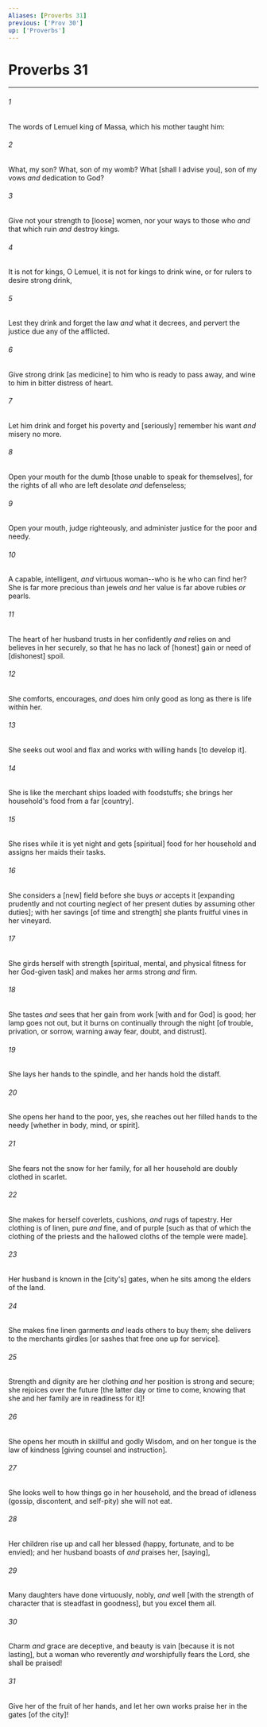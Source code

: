 ```yaml
---
Aliases: [Proverbs 31]
previous: ['Prov 30']
up: ['Proverbs']
---
```

# Proverbs 31

***














###### 1 






The words of Lemuel king of Massa, which his mother taught him: 













###### 2 






What, my son? What, son of my womb? What [shall I advise you], son of my vows _and_ dedication to God? 













###### 3 






Give not your strength to [loose] women, nor your ways to those who _and_ that which ruin _and_ destroy kings. 













###### 4 






It is not for kings, O Lemuel, it is not for kings to drink wine, or for rulers to desire strong drink, 













###### 5 






Lest they drink and forget the law _and_ what it decrees, and pervert the justice due any of the afflicted. 













###### 6 






Give strong drink [as medicine] to him who is ready to pass away, and wine to him in bitter distress of heart. 













###### 7 






Let him drink and forget his poverty and [seriously] remember his want _and_ misery no more. 













###### 8 






Open your mouth for the dumb [those unable to speak for themselves], for the rights of all who are left desolate _and_ defenseless; 













###### 9 






Open your mouth, judge righteously, and administer justice for the poor and needy. 













###### 10 






A capable, intelligent, _and_ virtuous woman--who is he who can find her? She is far more precious than jewels _and_ her value is far above rubies _or_ pearls. 













###### 11 






The heart of her husband trusts in her confidently _and_ relies on and believes in her securely, so that he has no lack of [honest] gain or need of [dishonest] spoil. 













###### 12 






She comforts, encourages, _and_ does him only good as long as there is life within her. 













###### 13 






She seeks out wool and flax and works with willing hands [to develop it]. 













###### 14 






She is like the merchant ships loaded with foodstuffs; she brings her household's food from a far [country]. 













###### 15 






She rises while it is yet night and gets [spiritual] food for her household and assigns her maids their tasks. 













###### 16 






She considers a [new] field before she buys _or_ accepts it [expanding prudently and not courting neglect of her present duties by assuming other duties]; with her savings [of time and strength] she plants fruitful vines in her vineyard. 













###### 17 






She girds herself with strength [spiritual, mental, and physical fitness for her God-given task] and makes her arms strong _and_ firm. 













###### 18 






She tastes _and_ sees that her gain from work [with and for God] is good; her lamp goes not out, but it burns on continually through the night [of trouble, privation, or sorrow, warning away fear, doubt, and distrust]. 













###### 19 






She lays her hands to the spindle, and her hands hold the distaff. 













###### 20 






She opens her hand to the poor, yes, she reaches out her filled hands to the needy [whether in body, mind, or spirit]. 













###### 21 






She fears not the snow for her family, for all her household are doubly clothed in scarlet. 













###### 22 






She makes for herself coverlets, cushions, _and_ rugs of tapestry. Her clothing is of linen, pure _and_ fine, and of purple [such as that of which the clothing of the priests and the hallowed cloths of the temple were made]. 













###### 23 






Her husband is known in the [city's] gates, when he sits among the elders of the land. 













###### 24 






She makes fine linen garments _and_ leads others to buy them; she delivers to the merchants girdles [or sashes that free one up for service]. 













###### 25 






Strength and dignity are her clothing _and_ her position is strong and secure; she rejoices over the future [the latter day or time to come, knowing that she and her family are in readiness for it]! 













###### 26 






She opens her mouth in skillful and godly Wisdom, and on her tongue is the law of kindness [giving counsel and instruction]. 













###### 27 






She looks well to how things go in her household, and the bread of idleness (gossip, discontent, and self-pity) she will not eat. 













###### 28 






Her children rise up and call her blessed (happy, fortunate, and to be envied); and her husband boasts of _and_ praises her, [saying], 













###### 29 






Many daughters have done virtuously, nobly, _and_ well [with the strength of character that is steadfast in goodness], but you excel them all. 













###### 30 






Charm _and_ grace are deceptive, and beauty is vain [because it is not lasting], but a woman who reverently _and_ worshipfully fears the Lord, she shall be praised! 













###### 31 






Give her of the fruit of her hands, and let her own works praise her in the gates [of the city]!
